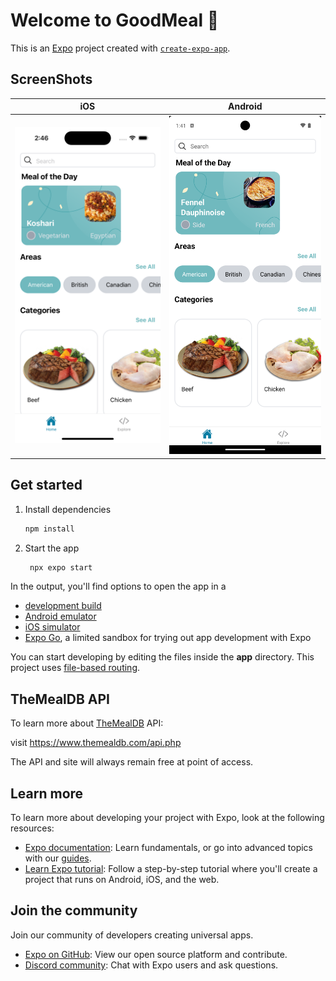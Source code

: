 # Welcome to GoodMeal 👋

This is an [Expo](https://expo.dev) project created with [`create-expo-app`](https://www.npmjs.com/package/create-expo-app).

## ScreenShots

| iOS                                                   | Android                                                       |
| ----------------------------------------------------- | ------------------------------------------------------------- |
| ![Screenshot of GoodMeal for iOS](./GoodMeal_ios.png) | ![Screenshot of GoodMeal for Android](./GoodMeal_android.png) |

## Get started

1. Install dependencies

   ```bash
   npm install
   ```

2. Start the app

   ```bash
    npx expo start
   ```

In the output, you'll find options to open the app in a

- [development build](https://docs.expo.dev/develop/development-builds/introduction/)
- [Android emulator](https://docs.expo.dev/workflow/android-studio-emulator/)
- [iOS simulator](https://docs.expo.dev/workflow/ios-simulator/)
- [Expo Go](https://expo.dev/go), a limited sandbox for trying out app development with Expo

You can start developing by editing the files inside the **app** directory. This project uses [file-based routing](https://docs.expo.dev/router/introduction).

## TheMealDB API

To learn more about [TheMealDB](https://www.themealdb.com) API:

visit https://www.themealdb.com/api.php

The API and site will always remain free at point of access.

## Learn more

To learn more about developing your project with Expo, look at the following resources:

- [Expo documentation](https://docs.expo.dev/): Learn fundamentals, or go into advanced topics with our [guides](https://docs.expo.dev/guides).
- [Learn Expo tutorial](https://docs.expo.dev/tutorial/introduction/): Follow a step-by-step tutorial where you'll create a project that runs on Android, iOS, and the web.

## Join the community

Join our community of developers creating universal apps.

- [Expo on GitHub](https://github.com/expo/expo): View our open source platform and contribute.
- [Discord community](https://chat.expo.dev): Chat with Expo users and ask questions.
